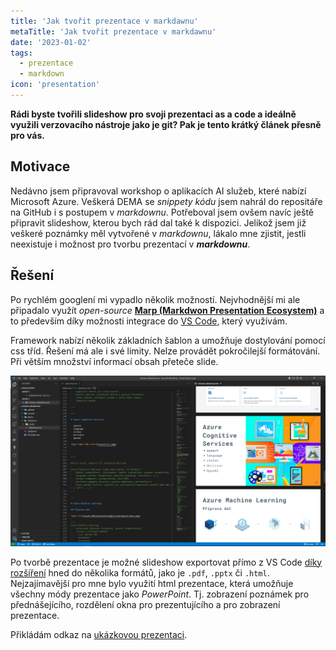 ```yaml
---
title: 'Jak tvořit prezentace v markdawnu'
metaTitle: 'Jak tvořit prezentace v markdawnu'
date: '2023-01-02'
tags:
  - prezentace
  - markdown
icon: 'presentation'
---
```


**Rádi byste tvořili slideshow pro svoji prezentaci as a code a ideálně využili verzovacího nástroje jako je git? Pak je tento krátký článek přesně pro vás.**

## Motivace

Nedávno jsem připravoval workshop o aplikacích AI služeb, které nabízí Microsoft Azure. Veškerá DEMA se *snippety kódu* jsem nahrál do repositáře na GitHub i s postupem v *markdownu*. Potřeboval jsem ovšem navíc ještě připravit slideshow, kterou bych rád dal také k dispozici. Jelikož jsem již veškeré poznámky měl vytvořené v *markdownu*, lákalo mne zjistit, jestli neexistuje i možnost pro tvorbu prezentací v ***markdownu***.

## Řešení

Po rychlém googlení mi vypadlo několik možností. Nejvhodnější mi ale připadalo využít *open-source* [**Marp (Markdwon Presentation Ecosystem)**](https://marp.app/) a to především díky možnosti integrace do [VS Code](https://code.visualstudio.com/), který využívám.

Framework nabízí několik základních šablon a umožňuje dostylování pomocí css tříd. Řešení má ale i své limity. Nelze provádět pokročilejší formátování. Při větším množství informací obsah přeteče slide.

![Využití rozšíření Marp pro VS Code](https://raw.githubusercontent.com/petrkucerak/blog/main/public/posts/jak-tvorit-prezentace-as-code-v-markdownu-01.png)

Po tvorbě prezentace je možné slideshow exportovat přímo z VS Code [díky rozšíření](https://marketplace.visualstudio.com/items?itemName=marp-team.marp-vscode) hned do několika formátů, jako je `.pdf`, `.pptx` či `.html`. Nejzajímavější pro mne bylo využití html prezentace, která umožňuje všechny módy prezentace jako *PowerPoint*. Tj. zobrazení poznámek pro přednášejícího, rozdělení okna pro prezentujícího a pro zobrazení prezentace.

Přikládám odkaz na [ukázkovou prezentaci](https://github.com/petrkucerak/AzureAI-Workshop/tree/main/slideshow).
